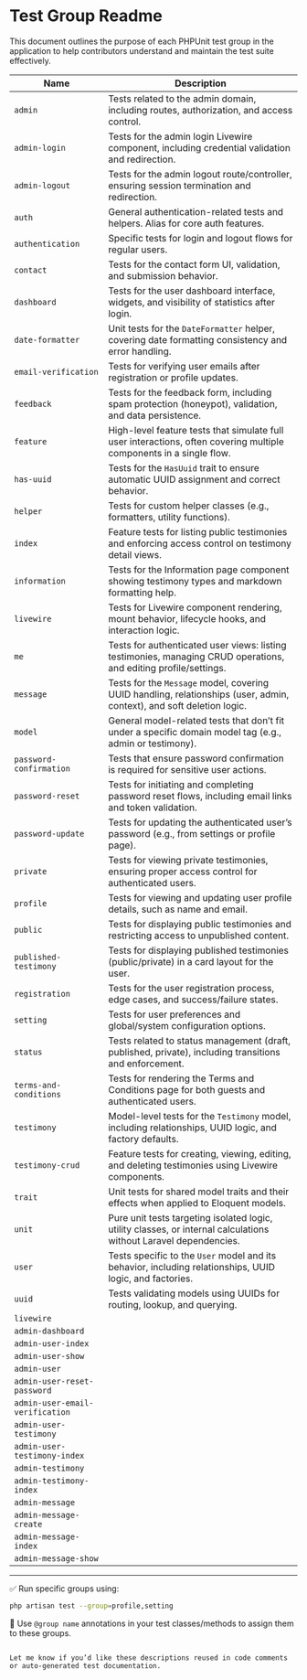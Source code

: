 # Test Group Readme

This document outlines the purpose of each PHPUnit test group in the application to help contributors understand and maintain the test suite effectively.

| Name                            | Description                                                                                                           |
| ------------------------------- | --------------------------------------------------------------------------------------------------------------------- |
| `admin`                         | Tests related to the admin domain, including routes, authorization, and access control.                               |
| `admin-login`                   | Tests for the admin login Livewire component, including credential validation and redirection.                        |
| `admin-logout`                  | Tests for the admin logout route/controller, ensuring session termination and redirection.                            |
| `auth`                          | General authentication-related tests and helpers. Alias for core auth features.                                       |
| `authentication`                | Specific tests for login and logout flows for regular users.                                                          |
| `contact`                       | Tests for the contact form UI, validation, and submission behavior.                                                   |
| `dashboard`                     | Tests for the user dashboard interface, widgets, and visibility of statistics after login.                            |
| `date-formatter`                | Unit tests for the `DateFormatter` helper, covering date formatting consistency and error handling.                   |
| `email-verification`            | Tests for verifying user emails after registration or profile updates.                                                |
| `feedback`                      | Tests for the feedback form, including spam protection (honeypot), validation, and data persistence.                  |
| `feature`                       | High-level feature tests that simulate full user interactions, often covering multiple components in a single flow.   |
| `has-uuid`                      | Tests for the `HasUuid` trait to ensure automatic UUID assignment and correct behavior.                               |
| `helper`                        | Tests for custom helper classes (e.g., formatters, utility functions).                                                |
| `index`                         | Feature tests for listing public testimonies and enforcing access control on testimony detail views.                  |
| `information`                   | Tests for the Information page component showing testimony types and markdown formatting help.                        |
| `livewire`                      | Tests for Livewire component rendering, mount behavior, lifecycle hooks, and interaction logic.                       |
| `me`                            | Tests for authenticated user views: listing testimonies, managing CRUD operations, and editing profile/settings.      |
| `message`                       | Tests for the `Message` model, covering UUID handling, relationships (user, admin, context), and soft deletion logic. |
| `model`                         | General model-related tests that don’t fit under a specific domain model tag (e.g., admin or testimony).              |
| `password-confirmation`         | Tests that ensure password confirmation is required for sensitive user actions.                                       |
| `password-reset`                | Tests for initiating and completing password reset flows, including email links and token validation.                 |
| `password-update`               | Tests for updating the authenticated user’s password (e.g., from settings or profile page).                           |
| `private`                       | Tests for viewing private testimonies, ensuring proper access control for authenticated users.                        |
| `profile`                       | Tests for viewing and updating user profile details, such as name and email.                                          |
| `public`                        | Tests for displaying public testimonies and restricting access to unpublished content.                                |
| `published-testimony`           | Tests for displaying published testimonies (public/private) in a card layout for the user.                            |
| `registration`                  | Tests for the user registration process, edge cases, and success/failure states.                                      |
| `setting`                       | Tests for user preferences and global/system configuration options.                                                   |
| `status`                        | Tests related to status management (draft, published, private), including transitions and enforcement.                |
| `terms-and-conditions`          | Tests for rendering the Terms and Conditions page for both guests and authenticated users.                            |
| `testimony`                     | Model-level tests for the `Testimony` model, including relationships, UUID logic, and factory defaults.               |
| `testimony-crud`                | Feature tests for creating, viewing, editing, and deleting testimonies using Livewire components.                     |
| `trait`                         | Unit tests for shared model traits and their effects when applied to Eloquent models.                                 |
| `unit`                          | Pure unit tests targeting isolated logic, utility classes, or internal calculations without Laravel dependencies.     |
| `user`                          | Tests specific to the `User` model and its behavior, including relationships, UUID logic, and factories.              |
| `uuid`                          | Tests validating models using UUIDs for routing, lookup, and querying.                                                |
| `livewire`                      |                                                                                                                       |
| `admin-dashboard`               |                                                                                                                       |
| `admin-user-index`              |                                                                                                                       |
| `admin-user-show`               |                                                                                                                       |
| `admin-user`                    |                                                                                                                       |
| `admin-user-reset-password`     |                                                                                                                       |
| `admin-user-email-verification` |                                                                                                                       |
| `admin-user-testimony`          |                                                                                                                       |
| `admin-user-testimony-index`    |                                                                                                                       |
| `admin-testimony`               |                                                                                                                       |
| `admin-testimony-index`         |                                                                                                                       |
| `admin-message`                 |                                                                                                                       |
| `admin-message-create`          |                                                                                                                       |
| `admin-message-index`           |                                                                                                                       |
| `admin-message-show`            |                                                                                                                       |

---

✅ Run specific groups using:

```bash
php artisan test --group=profile,setting
```

🧪 Use `@group name` annotations in your test classes/methods to assign them to these groups.

```

Let me know if you’d like these descriptions reused in code comments or auto-generated test documentation.
```
